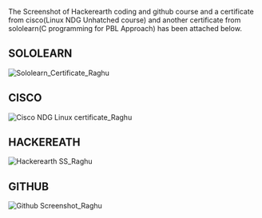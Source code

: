 The Screenshot of Hackerearth coding and github course and a certificate from cisco(Linux NDG Unhatched course)
and another certificate from sololearn(C programming for PBL Approach) has been attached below.

## SOLOLEARN

![Sololearn_Certificate_Raghu](https://user-images.githubusercontent.com/60956504/152668427-f2392533-2862-46d5-8e69-b8d82843b97b.jpg)

## CISCO

![Cisco NDG Linux certificate_Raghu](https://user-images.githubusercontent.com/60956504/152668455-571e70ac-8bca-4756-b18c-cb1f52a63931.png)

## HACKEREATH

![Hackerearth SS_Raghu](https://user-images.githubusercontent.com/60956504/152668426-73385eb8-0bf1-477c-9daf-6a4903215050.png)

## GITHUB 

![Github Screenshot_Raghu](https://user-images.githubusercontent.com/60956504/152668475-1a77eb95-df30-427c-86d6-02ea12c96b9f.png)
